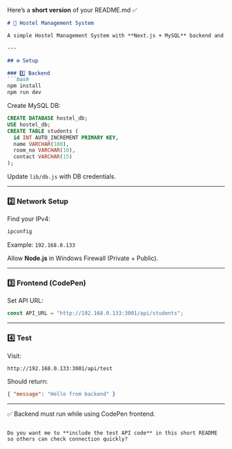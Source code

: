 Here’s a **short version** of your README.md ✅

````markdown
# 🏨 Hostel Management System

A simple Hostel Management System with **Next.js + MySQL** backend and a **CodePen frontend**.

---

## ⚙️ Setup

### 1️⃣ Backend
```bash
npm install
npm run dev
````

Create MySQL DB:

```sql
CREATE DATABASE hostel_db;
USE hostel_db;
CREATE TABLE students (
  id INT AUTO_INCREMENT PRIMARY KEY,
  name VARCHAR(100),
  room_no VARCHAR(10),
  contact VARCHAR(15)
);
```

Update `lib/db.js` with DB credentials.

---

### 2️⃣ Network Setup

Find your IPv4:

```bash
ipconfig
```

Example: `192.168.0.133`

Allow **Node.js** in Windows Firewall (Private + Public).

---

### 3️⃣ Frontend (CodePen)

Set API URL:

```javascript
const API_URL = "http://192.168.0.133:3001/api/students";
```

---

### 4️⃣ Test

Visit:

```
http://192.168.0.133:3001/api/test
```

Should return:

```json
{ "message": "Hello from backend" }
```

---

✅ Backend must run while using CodePen frontend.

```

Do you want me to **include the test API code** in this short README so others can check connection quickly?
```
